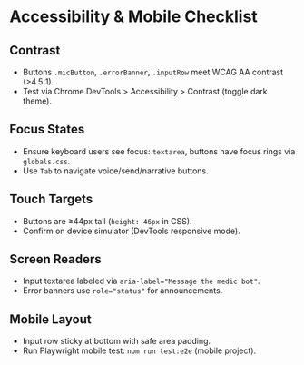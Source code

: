 # Accessibility & Mobile Checklist

## Contrast
- Buttons `.micButton`, `.errorBanner`, `.inputRow` meet WCAG AA contrast (>4.5:1).
- Test via Chrome DevTools > Accessibility > Contrast (toggle dark theme).

## Focus States
- Ensure keyboard users see focus: `textarea`, buttons have focus rings via `globals.css`.
- Use `Tab` to navigate voice/send/narrative buttons.

## Touch Targets
- Buttons are ≥44px tall (`height: 46px` in CSS).
- Confirm on device simulator (DevTools responsive mode).

## Screen Readers
- Input textarea labeled via `aria-label="Message the medic bot"`.
- Error banners use `role="status"` for announcements.

## Mobile Layout
- Input row sticky at bottom with safe area padding.
- Run Playwright mobile test: `npm run test:e2e` (mobile project).

